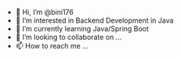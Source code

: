 - 👋 Hi, I’m @bini176
- 👀 I’m interested in Backend Development in Java
- 🌱 I’m currently learning Java/Spring Boot
- 💞️ I’m looking to collaborate on ...
- 📫 How to reach me ...
